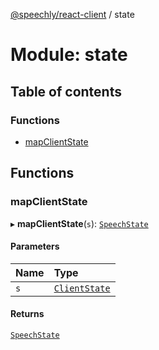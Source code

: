 [@speechly/react-client](../README.md) / state

# Module: state

## Table of contents

### Functions

- [mapClientState](state.md#mapclientstate)

## Functions

### mapClientState

▸ **mapClientState**(`s`): [`SpeechState`](../enums/types.SpeechState.md)

#### Parameters

| Name | Type |
| :------ | :------ |
| `s` | [`ClientState`](../enums/index.ClientState.md) |

#### Returns

[`SpeechState`](../enums/types.SpeechState.md)
